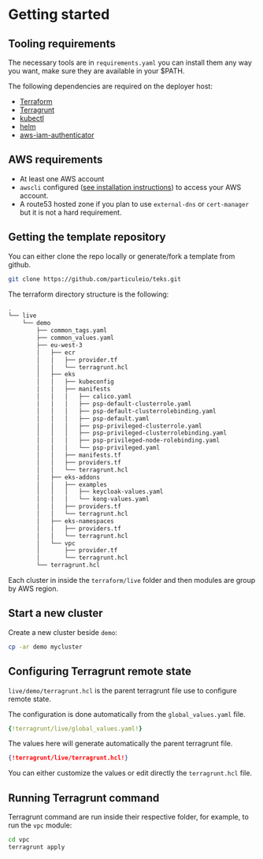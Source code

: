 # Getting started

## Tooling requirements

The necessary tools are in `requirements.yaml` you can install them any way you want, make sure they are available in your $PATH.

The following dependencies are required on the deployer host:

* [Terraform](https://www.terraform.io/intro/getting-started/install.html)
* [Terragrunt](https://github.com/gruntwork-io/terragrunt#install-terragrunt)
* [kubectl](https://kubernetes.io/docs/tasks/tools/install-kubectl/)
* [helm](https://helm.sh/)
* [aws-iam-authenticator](https://github.com/kubernetes-sigs/aws-iam-authenticator)

## AWS requirements

* At least one AWS account
* `awscli` configured ([see installation instructions](https://aws.amazon.com/cli/)) to access your AWS account.
* A route53 hosted zone if you plan to use `external-dns` or `cert-manager` but it is not a hard requirement.

## Getting the template repository

You can either clone the repo locally or generate/fork a template from github.

```bash
git clone https://github.com/particuleio/teks.git
```

The terraform directory structure is the following:

```bash
.
└── live
    └── demo
        ├── common_tags.yaml
        ├── common_values.yaml
        ├── eu-west-3
        │   ├── ecr
        │   │   ├── provider.tf
        │   │   └── terragrunt.hcl
        │   ├── eks
        │   │   ├── kubeconfig
        │   │   ├── manifests
        │   │   │   ├── calico.yaml
        │   │   │   ├── psp-default-clusterrole.yaml
        │   │   │   ├── psp-default-clusterrolebinding.yaml
        │   │   │   ├── psp-default.yaml
        │   │   │   ├── psp-privileged-clusterrole.yaml
        │   │   │   ├── psp-privileged-clusterrolebinding.yaml
        │   │   │   ├── psp-privileged-node-rolebinding.yaml
        │   │   │   └── psp-privileged.yaml
        │   │   ├── manifests.tf
        │   │   ├── providers.tf
        │   │   └── terragrunt.hcl
        │   ├── eks-addons
        │   │   ├── examples
        │   │   │   ├── keycloak-values.yaml
        │   │   │   └── kong-values.yaml
        │   │   ├── providers.tf
        │   │   └── terragrunt.hcl
        │   ├── eks-namespaces
        │   │   ├── providers.tf
        │   │   └── terragrunt.hcl
        │   └── vpc
        │       ├── provider.tf
        │       └── terragrunt.hcl
        └── terragrunt.hcl
```

Each cluster in inside the `terraform/live` folder and then modules are group by AWS region.

## Start a new cluster

Create a new cluster beside `demo`:

```bash
cp -ar demo mycluster
```

## Configuring Terragrunt remote state

`live/demo/terragrunt.hcl` is the parent terragrunt file use to configure remote state.

The configuration is done automatically from the `global_values.yaml` file.

```yaml
{!terragrunt/live/global_values.yaml!}
```

The values here will generate automatically the parent terragrunt file.

```json
{!terragrunt/live/terragrunt.hcl!}
```

You can either customize the values or edit directly the `terragrunt.hcl` file.

## Running Terragrunt command

Terragrunt command are run inside their respective folder, for example, to run the `vpc` module:

```bash
cd vpc
terragrunt apply
```
